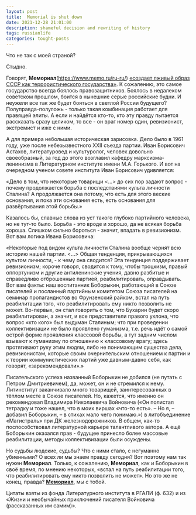 ```yaml
---
layout: post
title:  Memorial is shut down
date: 2021-12-28 21:01:00
description: shameful decision and rewriting of history
tags: russianlife
categories: tought-posts
---
```

Что не так с моей страной?

Стыдно.

Говорят, **Мемориал**(https://www.memo.ru/ru-ru/) [«создает лживый образ СССР как террористического государства»](https://meduza.io/feature/2021/12/28/s-novym-godom-s-novoy-likvidatsiey?fbclid=IwAR3lkI9AneQVIjugIJgHL1W8vbvuUUWMtEGY2QYou9o3rL8UsSWU2lxoRrY). К сожалению, это самое государство всегда боялось правозащитников. Боялось в недалеком советском прошлом, боится в нынешние серые российские будни. И неужели все так же будет бояться в светлой России будущего? Полуправда-полуложь - только такая комбинация работает для правящей элиты. А если и найдётся кто-то, кто эту правду пытается рассказать сразу целиком, то все - он враг номер один, ревизионист, экстремист и иже с ними. 

А для примера небольшая историческая зарисовка. Дело было в 1961 году, уже после небезызвестного XXII съезда партии. Иван Борисович Астахов, литературовед и культуролог, человек довольно своеобразный, за год до этого возглавил кафедру марксизма-ленинизма в Литературном институте имени М.А. Горького. И вот на очередном ученом совете института Иван Борисович удивляется:

«Дело в том, что некоторые товарищи <…> до сих пор задают вопрос - почему продолжается борьба с последствиями культа личности Сталина? А продолжается она потому, что есть для этого веские основания, и пока эти основания есть, есть основания для развёртывания этой борьбы.»

Казалось бы, славные слова из уст такого глубоко партийного человека, но не тут-то было. Борьба - это вроде и хорошо, да не всякая борьба хороша. Слишком сильно бороться - значит, впадать в ревизионизм. Вот вам логика Ивана Борисовича:

«Некоторые под видом культа личности Сталина вообще чернят всю историю нашей партии. <…> Общая тенденция, прикрывающихся культом личности, - к чему она сводится? Эта тенденция поддерживает ревизионизм; короче говоря, сводится к тому, чтобы троцкизм, правый оппортунизм и другие антиленинские учения, давно разбитые и справедливо отброшенные партией, реабилитировать, оправдывать. Вот вам факты: наш воспитанник Боборыкин, работающий в Союзе писателей и посланный партийным комитетом Союза писателей на семинар пропагандистов во Фрунзенский райком, встал на путь реабилитации того, что реабилитировать ему никто позволить не может. Во-первых, он стал говорить о том, что Бухарин будет скоро реабилитирован, а значит, и все представители правого уклона, что вопрос «кто кого» был выдуман Сталиным; что при проведении коллективизации не было проявлено гуманизма, т.е. речь идёт о самой острой форме проявления классовой борьбы, а тут задним числом взывают к гуманизму по отношению к классовому врагу; здесь протягивают руку этим людям, либо не понимающим существа дела, ревизионистам, которые своим очернительским отношением к партии и к теории коммунистических партий уже давным-давно себя, как говорят, «зарекомендовали».»

Писательского успеха названный Боборыкин не добился (не путать с Петром Дмитриевичем), да, может, он и не стремился к нему. Литинститут заканчивало много товарищей, заинтересованных в тёплом месте в Союзе писателей. Но, кажется, что именно он рекомендовал Владимира Николаевича Войновича («Он полистал тетрадку и тоже нашел, что в моих виршах «что-то есть». – Но я, – добавил Боборыкин, – в стихах мало чего понимаю.») в литобъединение «Магистраль» при ДК железнодорожников. В общем, как-то поспособствовал литературной карьере талантливого автора. А ещё Боборыкин оказался прав - будущее принесло более массовые реабилитации, методы коллективизации были осуждены.

Но судьбы людские, судьбы? Что с ними стало, с негуманно убиенными? О всех ли мы знаем правду сегодня? Вот поэтому нам так нужен **Мемориал**. Только, к сожалению, **Мемориал**, как и Боборыкин в своё время, по мнению некоторых, «встал на путь реабилитации того, что реабилитировать ему никто позволить не может». Но это же не конец, правда? [**Мемориал**](https://www.memo.ru/ru-ru/), мы с тобой. 

Цитаты взяты из фонда Литературного института в РГАЛИ (ф. 632) и из «Жизни и необычайных приключений писателя Войновича (рассказанных им самим)».
